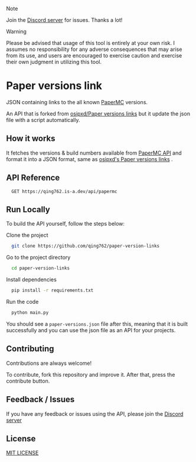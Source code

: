 > [!NOTE]  
> Join the [Discord server](https://qing762.is-a.dev/discord) for issues. Thanks a lot!

> [!WARNING]
> Please be advised that usage of this tool is entirely at your own risk. I assumes no responsibility for any adverse consequences that may arise from its use, and users are encouraged to exercise caution and exercise their own judgment in utilizing this tool.

# Paper versions link

JSON containing links to the all known [PaperMC](https://papermc.io/) versions.

An API that is forked from [osipxd/Paper versions links](https://gist.github.com/osipxd/6119732e30059241c2192c4a8d2218d9) but it update the json file with a script automatically.

## How it works

It fetches the versions & build numbers available from [PaperMC API](https://api.papermc.io) and format it into a JSON format, same as [osipxd's Paper versions links](https://gist.github.com/osipxd/6119732e30059241c2192c4a8d2218d9) .


## API Reference

```http
  GET https://qing762.is-a.dev/api/papermc
```


## Run Locally

To build the API yourself, follow the steps below:

Clone the project

```bash
  git clone https://github.com/qing762/paper-version-links
```

Go to the project directory

```bash
  cd paper-version-links
```

Install dependencies

```bash
  pip install -r requirements.txt
```

Run the code 

```bash
  python main.py
```

You should see a `paper-versions.json` file after this, meaning that it is built successfully and you can use the json file as an API for your projects.



## Contributing

Contributions are always welcome!

To contribute, fork this repository and improve it. After that, press the contribute button.

## Feedback / Issues

If you have any feedback or issues using the API, please join the [Discord server](https://qing762.is-a.dev/discord)


## License

[MIT LICENSE](https://choosealicense.com/licenses/mit/)


